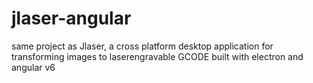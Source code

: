 # jlaser-angular
same project as Jlaser, a cross platform desktop application for transforming images to laserengravable GCODE built with electron and angular v6
